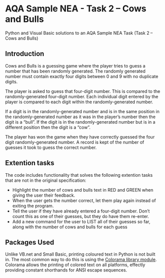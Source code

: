 # AQA Sample NEA - Task 2 – Cows and Bulls
Python and Visual Basic solutions to an AQA Sample NEA Task (Task 2 – Cows and Bulls)

## Introduction
Cows and Bulls is a guessing game where the player tries to guess a number that has been randomly generated. The randomly generated number must contain exactly four digits between 0 and 9 with no duplicate digits.

The player is asked to guess that four-digit number. This is compared to the randomly-generated four-digit number. Each individual digit entered by the player is compared to each digit within the randomly-generated number. 

If a digit is in the randomly-generated number and is in the same position in the randomly-generated number as it was in the player’s number then the digit is a “bull”. If the digit is in the randomly-generated number but is in a different position then the digit is a “cow”.

The player has won the game when they have correctly guessed the four digit randomly-generated number. A record is kept of the number of guesses it took to guess the correct number.

## Extention tasks
The code includes functionality that solves the following extention tasks that are not in the original specification:
* Highlight the number of cows and bulls text in RED and GREEN when giving the user their feedback.
* When the user gets the number correct, let them play again instead of exiting the program.
* Tell the user if they have already entered a four-digit number.  Don’t count this as one of their guesses, but they do have them re-enter.
* Add a new command for the user to LIST all of their guesses so far, along with the number of cows and bulls for each guess

## Packages Used
Unlike VB.net and Small Basic, printing coloured text in Python is not built in.  The most common way to do this is using the [Colorama library module](https://pypi.org/project/colorama/).  Colorama allows the printing of colored text on all platforms, effectly providing constant shorthands for ANSI escape sequences.

